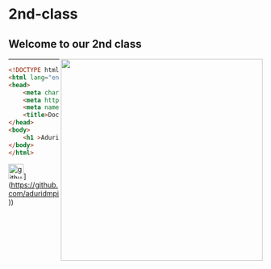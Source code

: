# 2nd-class
## Welcome to our 2nd class
<img align="right" width="400" src="https://t3.ftcdn.net/jpg/01/78/65/02/360_F_178650212_oePgGaIhKUhz0cIg2bLBGsFsdbWs5Xwj.jpg">

___

~~~HTML
<!DOCTYPE html>
<html lang="en">
<head>
    <meta charset="UTF-8">
    <meta http-equiv="X-UA-Compatible" content="IE=edge">
    <meta name="viewport" content="width=device-width, initial-scale=1.0">
    <title>Document</title>
</head>
<body>
    <h1 >Aduri Akter</h1>
</body>
</html>
~~~
<img src='https://cdn.jsdelivr.net/npm/simple-icons@3.0.1/icons/github.svg' alt='github' height='30'>](https://github.com/aduridmpi))
